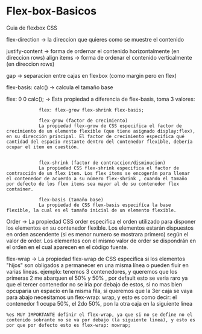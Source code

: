 # Flex-box-Basicos
Guia de flexbox CSS

flex-direction -> la direccion que quieres como se muestre el contenido

justify-content -> forma de ordernar el contenido horizontalmente (en direccion rows)
align items -> forma de ordenar el contenido verticalmente (en direccion rows)

gap -> separacion entre cajas en flexbox (como margin pero en flex)

flex-basis: calc() -> calcula el tamaño base

flex: 0 0 calc(); -> Esta propiedad a diferencia de flex-basis, toma 3 valores:
            
                flex: flex-grow flex-shrink flex-basis; 

                flex-grow (factor de crecimiento)
                La propiedad flex-grow de CSS especifica el factor de crecimiento de un elemento flexible (que tiene asignado display:flex), en su dirección principal. El factor de crecimiento especifica qué cantidad del espacio restante dentro del contenedor flexible, debería ocupar el item en cuestión.


                flex-shrink (factor de contraccion/disminucion)
                La propiedad CSS flex-shrink especifica el factor de contracción de un flex item. Los flex items se encogerán para llenar el contenedor de acuerdo a su número flex-shrink , cuando el tamaño por defecto de los flex items sea mayor al de su contenedor flex container.

                flex-basis (tamaño base)
                La propiedad de CSS flex-basis especifíca la base flexible, la cual es el tamaño inicial de un elemento flexible.

Order -> 
    La propiedad CSS order especifica el orden utilizado para disponer los elementos en su contenedor flexible. Los elementos estarán  dispuestos en orden ascendente (si es menor numero se mostrara primero) según el valor de order. Los elementos con el mismo valor de order se dispondrán en el orden en el cual aparecen en el código fuente.

flex-wrap -> La propiedad flex-wrap de CSS especifica si los elementos "hijos" son obligados a permanecer en una misma línea o pueden fluir en varias líneas.
    ejemplo: tenemos 3 contenedores, y queremos que los primeras 2 me abarquen el 50% y 50% , por default esto se veria raro ya que el tercer contenedor no se iria por debajo de estos, si no mas bien opcuparia un espacio en la misma fila, si queremos que la 3er caja se vaya para abajo necesitamos un flex-wrap: wrap, y esto es como decir: el contenedor 1 ocupa 50%, el 2do 50%, pon la otra caja en la siguiente linea

    %es MUY IMPORTANTE definir el flex-wrap, ya que si no se define no el contenido sobrante no se va por debajo (la siguiente linea), y esto es por que por defecto esto es flex-wrap: nowrap;

